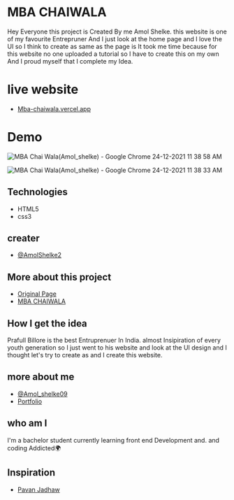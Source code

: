 # MBA CHAIWALA

Hey Everyone this project is Created By me Amol Shelke. this website is one of my favourite Entrepruner And I just look at the home page and I love the UI so I think to create as same as the page is It took me time because for this website no one uploaded a tutorial so I have to create this on my own And I proud myself that I complete my Idea.

# live website 
- [Mba-chaiwala.vercel.app](https://mba-chaiwala.vercel.app/)

# Demo

![MBA Chai Wala(Amol_shelke) - Google Chrome 24-12-2021 11 38 58 AM](https://user-images.githubusercontent.com/95171638/147323551-baa0b509-431f-4582-a803-f98fb6bc8fdf.png)

![MBA Chai Wala(Amol_shelke) - Google Chrome 24-12-2021 11 38 33 AM](https://user-images.githubusercontent.com/95171638/147323555-fbd0155a-3408-4019-a598-73f7a72e12d1.png)

## Technologies

- HTML5
- css3

## creater

- [@AmolShelke2](https://www.github.com/AmolShelke2)

## More about this project

- [Original Page](https://mbachaiwala.com/)
- [MBA CHAIWALA](https://twitter.com/prafull_mbachai?lang=en)

## How I get the idea

Prafull Billore is the best Entruprenuer In India. almost Insipiration of every youth generation so I just went to his website and look at the UI design and I thought let's try to create as and I create this website.

## more about me

- [@Amol_shelke09](https://twitter.comAmol_shelke09)  
- [Portfolio](https://portfolio-amolshelke2.vercel.app/)

## who am I

I'm a bachelor student currently learning front end Development and. and coding Addicted🌍

## Inspiration

- [Pavan Jadhaw](https://github.com/pavanjadhaw)
